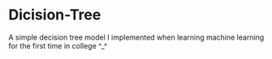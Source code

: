 # Dicision-Tree

A simple decision tree model I implemented when learning machine learning for the first time in college ^_^
